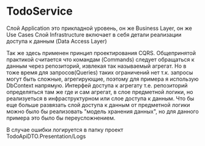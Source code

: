 # TodoService

Слой Application это прикладной уровень, он же Business Layer, он же Use Cases
Слой Infrastructure включает в себя детали реализации доступа к данным (Data Access Layer)

Так же здесь применен принцип проектирования CQRS. Общепринятой практикой считается что командам (Commands) следует обращаться к данным через репозиторий, извлекая так называемый агрегат. Но в тоже время для запросов(Queries) таких ограничений нет т.к. запросы могут быть сложные, агрегирующие, поэтому для примера я использую DbContext напрямую. Интерфей доступа к агрегату т.е. репозиторий определяться там же где и сам агрегат, в слое предметной логики, но реализуеться в инфраструктурном или слое доступа к данным.
Что бы еще больше развязать слой доступа к данным от предметной логики можно было бы реализовать "модель хранения данных", но для данного примера это было бы переусложнением. 
 
В случае ошибки логируется в папку проект TodoApiDTO.Presentation/Logs
